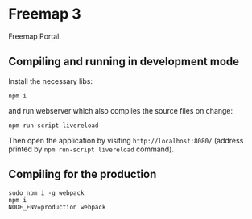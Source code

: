 # Freemap 3

Freemap Portal.

## Compiling and running in development mode

Install the necessary libs:

```
npm i
```

and run webserver which also compiles the source files on change:

```
npm run-script livereload
```

Then open the application by visiting `http://localhost:8080/` (address printed by `npm run-script livereload` command).

## Compiling for the production

```
sudo npm i -g webpack
npm i
NODE_ENV=production webpack
```
